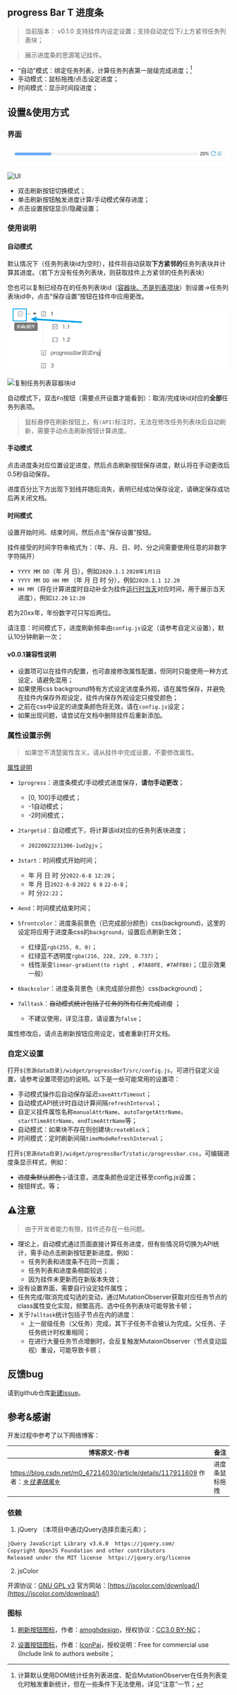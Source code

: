 ## progress Bar T 进度条

> 当前版本： v0.1.0 支持挂件内设定设置；支持自动定位下/上方紧邻任务列表块；

> 展示进度条的思源笔记挂件。

- “自动”模式：绑定任务列表，计算任务列表第一层级完成进度；[^1]
- 手动模式：鼠标拖拽/点击设定进度；
- 时间模式：显示时间段进度；

## 设置&使用方式

### 界面

![UI](./README.assets/uipreview.png)

![UI](/widgets/progressBarT/README.assets/uipreview.png)

- 双击刷新按钮切换模式；
- 单击刷新按钮触发进度计算/手动模式保存进度；
- 点击设置按钮显示/隐藏设置；

### 使用说明

#### 自动模式

默认情况下（任务列表块id为空时），挂件将自动获取**下方紧邻的**任务列表块并计算其进度。（若下方没有任务列表块，则获取挂件上方紧邻的任务列表块）

您也可以复制已经存在的任务列表块id（<u>容器块、不是列表项块</u>）到设置->任务列表块id中，点击“保存设置”按钮在挂件中应用更改。

![复制任务列表容器块id](README.assets/taskListId.png)

![复制任务列表容器块id](/widgets/progressBarT/README.assets/taskListId.png)

自动模式下，双击`Fn`按钮（需要点开设置才能看到）：取消/完成块id对应的**全部**任务列表项。

> 鼠标悬停在刷新按钮上，有`(API)`标注时，无法在修改任务列表块后自动刷新，需要手动点击刷新按钮计算进度。

#### 手动模式

点击进度条对应位置设定进度，然后点击刷新按钮保存进度，默认将在手动更改后0.5秒自动保存。

进度百分比下方出现下划线并随后消失，表明已经成功保存设定，请确定保存成功后再关闭文档。

#### 时间模式

设置开始时间、结束时间，然后点击“保存设置”按钮。

挂件接受的时间字符串格式为：（年、月、日、时、分之间需要使用任意的非数字字符隔开）

- `YYYY MM DD`（年 月 日），例如`2020.1.1` `2020年1月1日`
- `YYYY MM DD HH MM` （年 月 日 时 分），例如`2020.1.1 12.20`
- `HH MM`（将在计算进度时自动补全为挂件<u>运行时当天</u>对应时间，用于展示当天进度），例如`12.20` `12:20`

若为20xx年，年份数字可只写后两位。

请注意：时间模式下，进度刷新频率由`config.js`设定（请参考自定义设置），默认10分钟刷新一次；

#### v0.0.1兼容性说明

- 设置项可以在挂件内配置，也可直接修改属性配置，但同时只能使用一种方式设定，请避免混用；
- 如果使用css background特有方式设定进度条外观，请在属性保存，并避免在挂件内保存外观设定，挂件内保存外观设定只接受颜色；
- 之前在css中设定的进度条颜色将无效，请在`config.js`设定；
- 如果出现问题，请尝试在文档中删除挂件后重新添加。

### 属性设置示例

> 如果您不清楚属性含义，请从挂件中完成设置，不要修改属性。

[属性说明](/widgets/progressBarT/README.assets/setattrhint2.png)

- `1progress`：进度条模式/手动模式进度保存，**请勿手动更改**；
  - [0, 100]手动模式；
  - -1自动模式；
  - -2时间模式；

- `2targetid`：自动模式下，将计算该id对应的任务列表块进度；
  - `20220823231306-1ud2gjv`；

- `3start`：时间模式开始时间；
  - 年 月 日 时 分`2022-6-8 12:20`；
  - 年 月 日`2022-6-8`   `2022 6 8`    `22-6-8`；
  - 时 分`22:22`；

- `4end`：时间模式结束时间；
- `5frontcolor`：进度条前景色（已完成部分颜色）css(background)，这里的设定将应用于进度条css的`background`，设置后点刷新生效；
  - 红绿蓝`rgb(255, 0, 0)`；
  - 红绿蓝不透明度`rgba(216, 228, 229, 0.737)`；
  - 线性渐变`linear-gradient(to right , #7A88FE, #7AFFB0)`；（显示效果一般）

- `6backcolor`：进度条背景色（未完成部分颜色）css(background)；

- `7alltask`：~~自动模式统计包括子任务的所有任务完成进度~~ ；
  - 不建议使用，详见注意，请设置为`false`；

属性修改后，请点击刷新按钮应用设定，或者重新打开文档。

### 自定义设置

打开`${思源data目录}/widget/progressBarT/src/config.js`，可进行自定义设置，请参考设置项旁边的说明。以下是一些可能常用的设置项：

- 手动模式操作后自动保存延迟`saveAttrTimeout`；
- 自动模式API统计时自动计算间隔`refreshInterval`；
- 自定义挂件属性名称`manualAttrName`、`autoTargetAttrName`、`startTimeAttrName`、`endTimeAttrName`等；
- 自动模式：如果块不存在则创建块`createBlock`；
- 时间模式：定时刷新间隔`timeModeRefreshInterval`；

打开`${思源data目录}/widget/progressBarT/static/progressbar.css`，可编辑进度条显示样式，例如：

- ~~进度条默认颜色；~~请注意，进度条颜色设定迁移至config.js设置；
- 按钮样式，等；

## ⚠️注意

> 由于开发者能力有限，挂件还存在一些问题。

- 理论上，自动模式通过页面直接计算任务进度，但有些情况将切换为API统计，需手动点击刷新按钮更新进度。例如：
  - 任务列表和进度条不在同一页面；
  - 任务列表和进度条相距较远；
  - 因为挂件未更新而在新版本失效；
- 没有设置界面，需要自行设定挂件属性；
- 任务完成/取消完成勾选的变动，通过MutationObserver获取对应任务节点的class属性变化实现，频繁高亮、选中任务列表块可能导致卡顿；
- 关于`7alltask`统计包括子节点在内的进度：
  - 上一层级任务（父任务）完成，其下子任务不会被认为完成，父任务、子任务统计时权重相同；
  - 在进行大量任务节点增删时，会反复触发MutaionObserver（节点变动监视）重设，可能导致卡顿；

## 反馈bug

请到github仓库[新建issue](https://github.com/OpaqueGlass/listChildDocs/issues/new/choose)。

## 参考&感谢

开发过程中参考了以下网络博客：

| 博客原文-作者                                                | 备注           |
| ------------------------------------------------------------ | -------------- |
| https://blog.csdn.net/m0_47214030/article/details/117911609 作者：[☆*往事随風*☆](https://blog.csdn.net/m0_47214030) | 进度条鼠标拖拽 |



### 依赖

1. jQuery （本项目中通过jQuery选择页面元素）；

```
jQuery JavaScript Library v3.6.0  https://jquery.com/
Copyright OpenJS Foundation and other contributors
Released under the MIT license  https://jquery.org/license
```

2. jsColor

开源协议：[GNU GPL v3](http://www.gnu.org/licenses/gpl-3.0.txt)
官方网站：[https://jscolor.com/download/](https://jscolor.com/download/)

### 图标

1. [刷新按钮图标](https://www.iconfinder.com/icons/5402417/refresh_rotate_sync_update_reload_repeat_icon)，作者：[amoghdesign](https://www.iconfinder.com/amoghdesign)，授权协议：[CC3.0 BY-NC](http://creativecommons.org/licenses/by-nc/3.0/)；

2. [设置按钮图标](https://www.iconfinder.com/icons/5925600/control_options_settings_icon)，作者：[IconPai](https://www.iconfinder.com/iconpai)，授权说明：Free for commercial use (Include link to authors website；



[^1]: 计算默认使用DOM统计任务列表进度、配合MutationObserver在任务列表变化时触发重新统计，但在一些条件下无法使用，详见“注意”一节；
